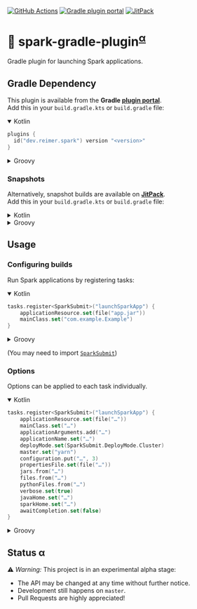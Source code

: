 [![GitHub Actions](https://img.shields.io/github/actions/workflow/status/heinrichreimer/spark-gradle-plugin/ci.yml?branch=master&style=flat-square)](https://github.com/heinrichreimer/spark-gradle-plugin/actions/workflows/ci.yml)
[![Gradle plugin portal](https://img.shields.io/maven-metadata/v/https/plugins.gradle.org/m2/dev/reimer/spark/dev.reimer.spark.gradle.plugin/maven-metadata.xml.svg?label=gradle&style=flat-square)](https://plugins.gradle.org/plugin/dev.reimer.spark)
[![JitPack](https://img.shields.io/jitpack/v/github/heinrichreimer/spark-gradle-plugin?style=flat-square)](https://jitpack.io/#dev.reimer/spark-gradle-plugin)
# 💾 spark-gradle-plugin<sup>[α](#status-α)</sup>

Gradle plugin for launching Spark applications.

## Gradle Dependency

This plugin is available from the **Gradle [plugin portal](https://plugins.gradle.org/plugin/dev.reimer.spark)**.  
Add this in your `build.gradle.kts` or `build.gradle` file:

<details open><summary>Kotlin</summary>

```kotlin
plugins {
  id("dev.reimer.spark") version "<version>"
}
```

</details>

<details><summary>Groovy</summary>

```groovy
plugins {
  id "dev.reimer.spark" version "<version>"
}
```

</details>

### Snapshots
Alternatively, snapshot builds are available on **[JitPack](https://jitpack.io/#dev.reimer/spark-gradle-plugin)**.  
Add this in your `build.gradle.kts` or `build.gradle` file:

<details><summary>Kotlin</summary>

```kotlin
buildscript {
    repositories {
        maven("https://jitpack.io")
    }
    dependencies {
        implementation("dev.reimer:spark-gradle-plugin:<version>")
    }
}
```

</details>

<details><summary>Groovy</summary>

```groovy
buildscript {
    repositories {
        maven { url 'https://jitpack.io' }
    }
    dependencies {
        implementation 'dev.reimer:spark-gradle-plugin:<version>'
    }
}
```

</details>

## Usage

### Configuring builds

Run Spark applications by registering tasks:

<details open><summary>Kotlin</summary>

```kotlin
tasks.register<SparkSubmit>("launchSparkApp") {
    applicationResource.set(file("app.jar"))
    mainClass.set("com.example.Example")
}
```

</details>

<details><summary>Groovy</summary>

```groovy
task launchSparkApp(type: SparkSubmit) {
    applicationResource = file("app.jar")
    mainClass = "com.example.Example"
}
```

</details>

(You may need to import [`SparkSubmit`](src/main/kotlin/dev/reimer/spark/gradle/plugin/SparkSubmit.kt))

### Options

Options can be applied to each task individually.

<details open><summary>Kotlin</summary>

```kotlin
tasks.register<SparkSubmit>("launchSparkApp") {
    applicationResource.set(file("…"))
    mainClass.set("…")
    applicationArguments.add("…")
    applicationName.set("…")
    deployMode.set(SparkSubmit.DeployMode.Cluster)
    master.set("yarn")
    configuration.put("…", 3)
    propertiesFile.set(file("…"))
    jars.from("…")
    files.from("…")
    pythonFiles.from("…")
    verbose.set(true)
    javaHome.set("…")
    sparkHome.set("…")
    awaitCompletion.set(false)
}
```

</details>

<details><summary>Groovy</summary>

```groovy
task launchSparkApp(type: SparkSubmit) {
    applicationResource = file("…")
    mainClass = "…"
    applicationArguments.add("…")
    applicationName = "…"
    deployMode = SparkSubmit.DeployMode.Cluster
    master = "yarn"
    configuration["…"] = 3
    propertiesFile = file("…")
    jars.from("…")
    files.from("…")
    pythonFiles.from("…")
    verbose = true
    javaHome = "…"
    sparkHome = "…"
    awaitCompletion = false
}
```

</details>

## Status α

⚠️ _Warning:_ This project is in an experimental alpha stage:
- The API may be changed at any time without further notice.
- Development still happens on `master`.
- Pull Requests are highly appreciated!
